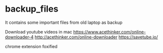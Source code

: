 # backup_files
It contains some important files from old laptop as backup

Download youtube videos in mac
https://www.acethinker.com/online-downloader-4
http://acethinker.com/online-downloader
https://savetube.io/

chrome extension foxified 
